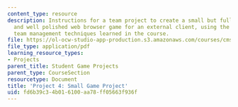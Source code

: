 ```yaml
---
content_type: resource
description: Instructions for a team project to create a small but fully functional
  and well polished web browser game for an external client, using the project and
  team management techniques learned in the course.
file: https://ol-ocw-studio-app-production.s3.amazonaws.com/courses/cms-611j-creating-video-games-fall-2014/fd6b39c34b016100aa78ff05663f936f_MITCMS_611JF14_project4.pdf
file_type: application/pdf
learning_resource_types:
- Projects
parent_title: Student Game Projects
parent_type: CourseSection
resourcetype: Document
title: 'Project 4: Small Game Project'
uid: fd6b39c3-4b01-6100-aa78-ff05663f936f
---
```

